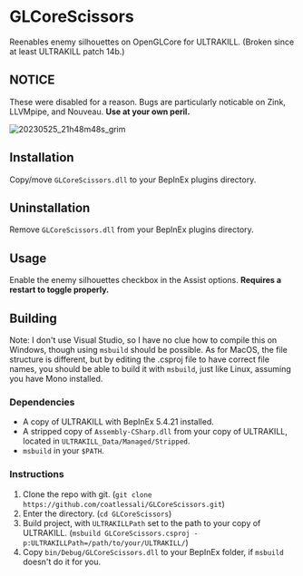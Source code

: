 # GLCoreScissors
Reenables enemy silhouettes on OpenGLCore for ULTRAKILL. (Broken since at least ULTRAKILL patch 14b.)

## NOTICE

These were disabled for a reason. Bugs are particularly noticable on Zink, LLVMpipe, and Nouveau. **Use at your own peril.**

![20230525_21h48m48s_grim](https://github.com/coatlessali/GLCoreScissors/assets/61166135/f2741a9f-1ff4-4888-8bcb-a0a77ee75fdd)

## Installation

Copy/move `GLCoreScissors.dll` to your BepInEx plugins directory.

## Uninstallation

Remove `GLCoreScissors.dll` from your BepInEx plugins directory.

## Usage

Enable the enemy silhouettes checkbox in the Assist options. **Requires a restart to toggle properly.**

## Building

Note: I don't use Visual Studio, so I have no clue how to compile this on Windows, though using `msbuild` should be possible. As for MacOS, the file structure is different, but by editing the .csproj file to have correct file names, you should be able to build it with `msbuild`, just like Linux, assuming you have Mono installed.

### Dependencies

* A copy of ULTRAKILL with BepInEx 5.4.21 installed.
* A stripped copy of `Assembly-CSharp.dll` from your copy of ULTRAKILL, located in `ULTRAKILL_Data/Managed/Stripped`.
* `msbuild` in your `$PATH`.

### Instructions

1. Clone the repo with git. (`git clone https://github.com/coatlessali/GLCoreScissors.git`)
2. Enter the directory. (`cd GLCoreScissors`)
3. Build project, with `ULTRAKILLPath` set to the path to your copy of ULTRAKILL. (`msbuild GLCoreScissors.csproj -p:ULTRAKILLPath=/path/to/your/ULTRAKILL/`)
4. Copy `bin/Debug/GLCoreScissors.dll` to your BepInEx folder, if `msbuild` doesn't do it for you.
